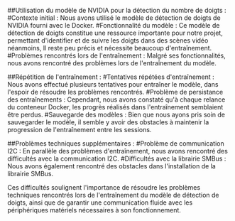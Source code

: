 ##Utilisation du modèle de NVIDIA pour la détection du nombre de doigts :
#Contexte initial : 
Nous avons utilisé le modèle de détection de doigts de NVIDIA fourni avec le Docker.
#Fonctionnalité du modèle : 
Ce modèle de détection de doigts constitue une ressource importante pour notre projet, permettant d'identifier et de suivre les doigts dans des scènes vidéo néanmoins, Il reste peu précis et nécessite beaucoup d'entraînement.
#Problèmes rencontrés lors de l'entraînement :
Malgré ses fonctionnalités, nous avons rencontré des problèmes lors de l'entraînement du modèle.

##Répétition de l'entraînement :
#Tentatives répétées d'entraînement : 
Nous avons effectué plusieurs tentatives pour entraîner le modèle, dans l'espoir de résoudre les problèmes rencontrés.
#Problème de persistance des entraînements : 
Cependant, nous avons constaté qu'à chaque relance du conteneur Docker, les progrès réalisés dans l'entraînement semblaient être perdus.
#Sauvegarde des modèles : 
Bien que nous ayons pris soin de sauvegarder le modèle, il semble y avoir des obstacles à maintenir la progression de l'entraînement entre les sessions.

##Problèmes techniques supplémentaires :
#Problème de communication I2C : 
En parallèle des problèmes d'entraînement, nous avons rencontré des difficultés avec la communication I2C.
#Difficultés avec la librairie SMBus : 
Nous avons également rencontré des obstacles dans l'installation de la librairie SMBus.

Ces difficultés soulignent l'importance de résoudre les problèmes techniques rencontrés lors de l'entraînement du modèle de détection de doigts, ainsi que de garantir une communication fluide avec les périphériques matériels nécessaires à son fonctionnement.
